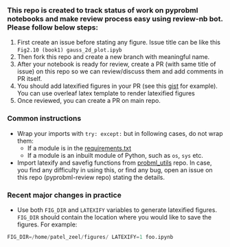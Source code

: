 ### This repo is created to track status of work on pyprobml notebooks and make review process easy using review-nb bot. Please follow below steps:

1. First create an issue before stating any figure. Issue title can be like this `Fig2.10 (book1) gauss_2d_plot.ipyb`
2. Then fork this repo and create a new branch with meaningful name.
3. After your notebook is ready for review, create a PR (with same title of issue) on this repo so we can review/discuss them and add comments in PR itself. 
4. You should add latexified figures in your PR (see this [gist](https://gist.github.com/karm-patel/15b1e1895756088725872bba9204c9d1) for example). You can use overleaf latex template to render latexified figures
6. Once reviewed, you can create a PR on main repo.


### Common instructions

* Wrap your imports with `try: except:` but in following cases, do not wrap them:
    * If a module is in the [requirements.txt](https://github.com/probml/pyprobml/blob/master/requirements.txt)
    * If a module is an inbuilt module of Python, such as `os`, `sys` etc.
* Import latexify and savefig functions from [probml_utils](https://github.com/probml/probml-utils) repo. In case, you find any difficulty in using this, or find any bug, open an issue on this repo (pyprobml-review repo) stating the details.

### Recent major changes in practice
* Use both `FIG_DIR` and `LATEXIFY` variables to generate latexified figures. `FIG_DIR` should contain the location where you would like to save the figures. For example:
```py
FIG_DIR=/home/patel_zeel/figures/ LATEXIFY=1 foo.ipynb
```
